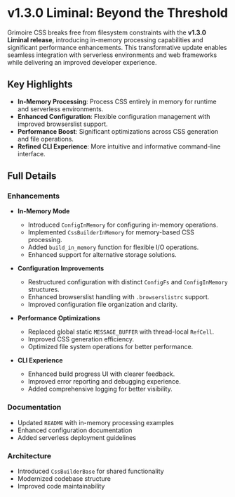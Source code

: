# v1.3.0 Liminal: Beyond the Threshold

Grimoire CSS breaks free from filesystem constraints with the **v1.3.0 Liminal release**, introducing in-memory processing capabilities and significant performance enhancements. This transformative update enables seamless integration with serverless environments and web frameworks while delivering an improved developer experience.

## Key Highlights

- **In-Memory Processing**: Process CSS entirely in memory for runtime and serverless environments.
- **Enhanced Configuration**: Flexible configuration management with improved browserslist support.
- **Performance Boost**: Significant optimizations across CSS generation and file operations.
- **Refined CLI Experience**: More intuitive and informative command-line interface.

## Full Details

### Enhancements

- **In-Memory Mode**

  - Introduced `ConfigInMemory` for configuring in-memory operations.
  - Implemented `CssBuilderInMemory` for memory-based CSS processing.
  - Added `build_in_memory` function for flexible I/O operations.
  - Enhanced support for alternative storage solutions.

- **Configuration Improvements**

  - Restructured configuration with distinct `ConfigFs` and `ConfigInMemory` structures.
  - Enhanced browserslist handling with `.browserslistrc` support.
  - Improved configuration file organization and clarity.

- **Performance Optimizations**

  - Replaced global static `MESSAGE_BUFFER` with thread-local `RefCell`.
  - Improved CSS generation efficiency.
  - Optimized file system operations for better performance.

- **CLI Experience**

  - Enhanced build progress UI with clearer feedback.
  - Improved error reporting and debugging experience.
  - Added comprehensive logging for better visibility.

### Documentation

- Updated `README` with in-memory processing examples
- Enhanced configuration documentation
- Added serverless deployment guidelines

### Architecture

- Introduced `CssBuilderBase` for shared functionality
- Modernized codebase structure
- Improved code maintainability

